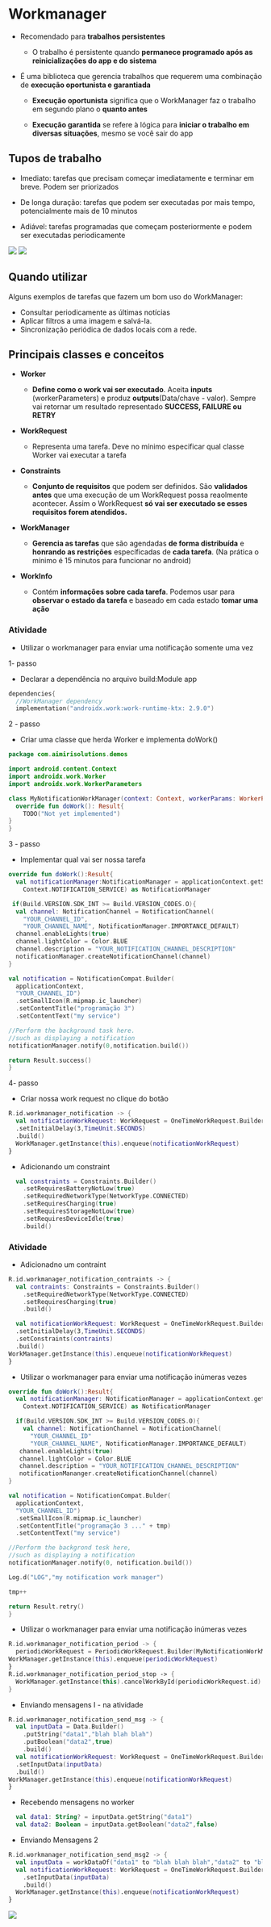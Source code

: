 # Workmanager

- Recomendado para **trabalhos persistentes**
  - O trabalho é persistente quando **permanece programado após as reinicializações do app e do sistema**
 
- É uma biblioteca que gerencia trabalhos que requerem uma combinação de **execução oportunista e garantiada**
  - **Execução oportunista** significa que o WorkManager faz o trabalho em segundo plano o **quanto antes**
 
  - **Execução garantida** se refere à lógica para **iniciar o trabalho em diversas situações**, mesmo se você sair do app
 
## Tupos de trabalho

- Imediato: tarefas que precisam começar imediatamente e terminar em breve. Podem ser priorizados

- De longa duração: tarefas que podem ser executadas por mais tempo, potencialmente mais de 10 minutos

- Adiável: tarefas programadas que começam posteriormente e podem ser executadas periodicamente

<img src=".assets/215.jpg">

<img src=".assets/216.jpg">

## Quando utilizar

Alguns exemplos de tarefas que fazem um bom uso do WorkManager:

- Consultar periodicamente as últimas notícias
- Aplicar filtros a uma imagem e salvá-la.
- Sincronização periódica de dados locais com a rede.

## Principais classes e conceitos

- **Worker**
  - **Define como o work vai ser executado**. Aceita **inputs** (workerParameters) e produz **outputs**(Data/chave - valor). Sempre vai retornar um resultado representado **SUCCESS, FAILURE ou RETRY**
 
- **WorkRequest**
  - Representa uma tarefa. Deve no mínimo especificar qual classe Worker vai executar a tarefa
 
- **Constraints**
  - **Conjunto de requisitos** que podem ser definidos. São **validados antes** que uma execução de um WorkRequest possa reaolmente acontecer. Assim o WorkRequest **só vai ser executado se esses requisitos forem atendidos.**
 
- **WorkManager**
  - **Gerencia as tarefas** que são agendadas **de forma distribuída** e **honrando as restrições** específicadas de **cada tarefa**.
(Na prática o mínimo é 15 minutos para funcionar no android)

- **WorkInfo**
  - Contém **informações sobre cada tarefa**. Podemos usar para **observar o estado da tarefa** e baseado em cada estado **tomar uma ação**
 
### Atividade

- Utilizar o workmanager para enviar uma notificação somente uma vez

1- passo

- Declarar a dependência no arquivo build:Module app

```kotlin
dependencies{
  //WorkManager dependency
  implementation("androidx.work:work-runtime-ktx: 2.9.0")
```

2 - passo

- Criar uma classe que herda Worker e implementa doWork()

```kotlin
package com.aimirisolutions.demos

import android.content.Context
import androidx.work.Worker
import androidx.work.WorkerParameters

class MyNotificationWorkManager(context: Context, workerParams: WorkerParameters):Worker(context,workerParams){
  override fun doWork(): Result{
    TODO("Not yet implemented")
}
}
```

3 - passo

- Implementar qual vai ser nossa tarefa

```kotlin
override fun doWork():Result{
  val notificationManager:NotificationManager = applicationContext.getSystemService(
    Context.NOTIFICATION_SERVICE) as NotificationManager

 if(Build.VERSION.SDK_INT >= Build.VERSION_CODES.O){
  val channel: NotificationChannel = NotificationChannel(
    "YOUR_CHANNEL_ID",
    "YOUR_CHANNEL_NAME", NotificationManager.IMPORTANCE_DEFAULT)
  channel.enableLights(true)
  channel.lightColor = Color.BLUE
  channel.description = "YOUR_NOTIFICATION_CHANNEL_DESCRIPTION"
  notificationManager.createNotificationChannel(channel)
}

val notification = NotificationCompat.Builder(
  applicationContext,
  "YOUR_CHANNEL_ID")
  .setSmallIcon(R.mipmap.ic_launcher)
  .setContentTitle("programação 3")
  .setContentText("my service")

//Perform the background task here.
//such as displaying a notification
notificationManager.notify(0,notification.build())

return Result.success()
}
```

4- passo

- Criar nossa work request no clique do botão

```kotlin
R.id.workmanager_notification -> {
  val notificationWorkRequest: WorkRequest = OneTimeWorkRequest.Builder(MyNotificationWorkManager::class.java)
  .setInitialDelay(3,TimeUnit.SECONDS)
  .build()
  WorkManager.getInstance(this).enqueue(notificationWorkRequest)
}
```

- Adicionando um constraint

```kotlin
  val constraints = Constraints.Builder()
    .setRequiresBatteryNotLow(true)
    .setRequiredNetworkType(NetworkType.CONNECTED)
    .setRequiresCharging(true)
    .setRequiresStorageNotLow(true)
    .setRequiresDeviceIdle(true)
    .build()
```

### Atividade

- Adicionadno um contraint

```kotlin
R.id.workmanager_notification_contraints -> {
  val contraints: Constraints = Constraints.Builder()
    .setRequiredNetworkType(NetworkType.CONNECTED)
    .setRequiresCharging(true)
    .build()

  val notificationWorkRequest: WorkRequest = OneTimeWorkRequest.Builder(MyNotificationWorkManager::class.java)
  .setInitialDelay(3,TimeUnit.SECONDS)
  .setConstraints(contraints)
  .build()
WorkManager.getInstance(this).enqueue(notificationWorkRequest)
}
```

- Utilizar o workmanager para enviar uma notificação inúmeras vezes

```kotlin
override fun doWork():Result{
  val notificationManager: NotificationManager = applicationContext.getSystemService(
    Context.NOTIFICATION_SERVICE) as NotificationManager

  if(Build.VERSION.SDK_INT >= Build.VERSION_CODES.O){
    val channel: NotificationChannel = NotificationChannel(
      "YOUR_CHANNEL_ID"
      "YOUR_CHANNEL_NAME", NotificationManager.IMPORTANCE_DEFAULT)
   channel.enableLights(true)
   channel.lightColor = Color.BLUE
   channel.description = "YOUR_NOTIFICATION_CHANNEL_DESCRIPTION"
   notificationMananger.createNotificationChannel(channel)
}

val notification = NotificationCompat.Bulder(
  applicationContext,
  "YOUR_CHANNEL_ID")
  .setSmallIcon(R.mipmap.ic_launcher)
  .setContentTitle("programação 3 ..." + tmp)
  .setContentText("my service")

//Perform the backgrond tesk here,
//such as displaying a notification
notificationManager.notify(0, notification.build())

Log.d("LOG","my notification work manager")

tmp++

return Result.retry()
}
```

- Utilizar o workmanager para enviar uma notificação inúmeras vezes

```kotlin
R.id.workmanager_notification_period -> {
  periodicWorkRequest = PeriodicWorkRequest.Builder(MyNotificationWorkManagerPeríod::class.java, 3, TimeUnit.SECONDS).build()
WorkManager.getInstance(this).enqueue(periodicWorkRequest)
}
R.id.workmanager_notification_period_stop -> {
  WorkManager.getInstance(this).cancelWorkById(periodicWorkRequest.id)
}
```

- Enviando mensagens I - na atividade

```kotlin
R.id.workmanager_notification_send_msg -> {
  val inputData = Data.Builder()
    .putString("data1","blah blah blah")
    .putBoolean("data2",true)
    .build()
  val notificationWorkRequest: WorkRequest = OneTimeWorkRequest.Builder(MyNotificationWorkManagerSendMsg::class.java)
  .setInputData(inputData)
  .build()
WorkManager.getInstance(this).enqueue(notificationWorkRequest)
}
```

- Recebendo mensagens no worker

```kotlin
  val data1: String? = inputData.getString("data1")
  val data2: Boolean = inputData.getBoolean("data2",false)

```

- Enviando Mensagens 2

```kotlin
R.id.workmanager_notification_send_msg2 -> {
  val inputData = workDataOf("data1" to "blah blah blah","data2" to "blah blah blah")
  val notificationWorkRequest: WorkRequest = OneTimeWorkRequest.Builder(MyNotificationWorkManagerSendMsg::class.java)
    .setInputData(inputData)
    .build()
  WorkManager.getInstance(this).enqueue(notificationWorkRequest)
}
```

<img src=".assets/217.jpg">
